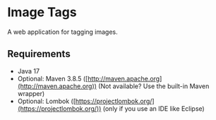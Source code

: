 # Image Tags

A web application for tagging images.


## Requirements

* Java 17
* Optional: Maven 3.8.5 ([http://maven.apache.org](http://maven.apache.org)) (Not available? Use the built-in Maven wrapper)
* Optional: Lombok ([https://projectlombok.org/](https://projectlombok.org/)) (only if you use an IDE like Eclipse)

